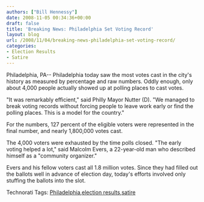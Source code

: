 ```yaml
---
authors: ["Bill Hennessy"]
date: 2008-11-05 00:34:36+00:00
draft: false
title: 'Breaking News: Philadelphia Set Voting Record'
layout: blog
url: /2008/11/04/breaking-news-philadelphia-set-voting-record/
categories:
- Election Results
- Satire
---
```


Philadelphia, PA-- Philadelphia today saw the most votes cast in the city's history as measured by percentage and raw numbers. Oddly enough, only about 4,000 people actually showed up at polling places to cast votes.

 

"It was remarkably efficient," said Philly Mayor Nutter (D). "We managed to break voting records without forcing people to leave work early or find the polling places. This is a model for the country."

 

For the numbers, 127 percent of the eligible voters were represented in the final number, and nearly 1,800,000 votes cast.

 

The 4,000 voters were exhausted by the time polls closed. "The early voting helped a lot," said Malcolm Evers, a 22-year-old man who described himself as a "community organizer."

 

Evers and his fellow voters cast all 1.8 million votes. Since they had filled out the ballots well in advance of election day, today's efforts involved only stuffing the ballots into the slot. 

 

Technorati Tags: [Philadelphia](https://technorati.com/tags/Philadelphia),[election results](https://technorati.com/tags/election%20results),[satire](https://technorati.com/tags/satire)
